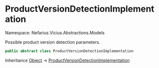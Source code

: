 # ProductVersionDetectionImplementation

Namespace: Nefarius.Vicius.Abstractions.Models

Possible product version detection parameters.

```csharp
public abstract class ProductVersionDetectionImplementation
```

Inheritance [Object](https://docs.microsoft.com/en-us/dotnet/api/system.object) → [ProductVersionDetectionImplementation](./nefarius.vicius.abstractions.models.productversiondetectionimplementation.md)
